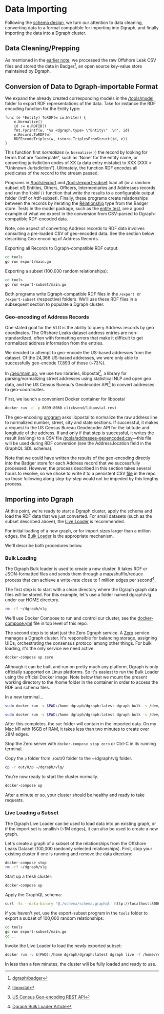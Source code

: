 # Data Importing

Following the [schema design](2.%20Schema%20Design.md), we turn our attention to data cleaning, converting data to a format compatible for importing into Dgraph, and finally importing the data into a Dgraph cluster.

## Data Cleaning/Prepping

As mentioned in the [earlier note](2.%20Schema%20Design.md), we processed the raw Offshore Leak CSV files and stored the data in Badger[^1], an open source key-value store maintained by Dgraph.

## Conversion of Data to Dgraph-importable Format

We expand the already created corresponding models in the [/tools/model](/tools/model) folder to export RDF representations of the data. Take for instance the RDF encoding function for the Entity type:

```golang
func (e *Entity) ToRDF(w io.Writer) {
	e.Normalize()
	id := e.RDFID()
	fmt.Fprintf(w, "%s <dgraph.type> \"Entity\" .\n", id)
	e.Record.ToRDF(w)
	RDFEncodeTriples(w, tstore.TriplesFromStruct(id, e))
}
```

This function first _normalizes_ (`e.Normalize()`) the record by looking for terms that are "boilerplate", such as 'None' for the entity name, or converting jurisdiction codes of XX (a data entry mistake) to XXX (XXX = "Unknown Jurisdiction"). Ultimately, the function RDF encodes all predicates of the record to the stream passed.

Programs in [/tools/export](/tools/export) and [/tools/export-subset](/tools/export-subset/) load all (or a random subset of) Entities, Others, Officers, Intermediaries and Addresses records and run the `ToRDF()` function that write the results to a configurable output folder (/rdf or /rdf-subset). Finally, these programs create relationships between the records by iterating the [Relationship](/tools/model/relationship.go) type from the Badger store. Tests in the model package, such as the [entity test](/tools/model/entity_test.go), are a good example of what we expect in the conversion from CSV-parsed to Dgraph-compatible RDF-encoded data.

Note, one aspect of converting Address records to RDF data involves consulting a pre-loaded CSV of geo-encoded data. See the section below describing Geo-encoding of Address Records.

Exporting all Records to Dgraph-compatible RDF output:
```bash
cd tools
go run export/main.go
```

Exporting a subset (100,000 random relationships):
```bash
cd tools
go run export-subset/main.go
```

Both programs write Dgraph-compatible RDF files in the `/export `or `/export-subset` (respective) folders. We'll use these RDF files in a subsequent section to populate a Dgraph cluster.

### Geo-encoding of Address Records

One stated goal for the VLG is the ability to query Address records by geo coordinates. The Offshore Leaks dataset address entries are non-standardized, often with formatting errors that make it difficult to get normalized address information from the entries.

We decided to attempt to geo-encode the US-based addresses from the dataset. Of the 24,366 US-based addresses, we were only able to successfully geo-encode 17,893 of those (~73%).

In [/geo/main.go](/tools/geo/main.go), we use two libraries, libpostal[^2], a library for parsing/normalizing street addresses using statistical NLP and open geo data, and the US Census Bureau's Geodecoder API[^3] to convert addresses to geo-coordinates.

First, we launch a convenient Docker container for libpostal

```bash
docker run -d -p 8899:8080 clicksend/libpostal-rest
```

The geo-encoding [program]((/tools/geo/main.go)) asks libpostal to normalize the raw address line to normalized number, street, city and state sections. If successful, it makes a request to the US Census Bureau Geodecoder API for the latitude and longitude of the address. If and only if that step is successful, it writes the result (lat/long) to a CSV file [/tools/addresses-geoencoded.csv](/tools/addresses-geoencoded.csv)—this file will be used during RDF conversion (see the Address.location field in the GraphQL SDL schema).

Note that we could have written the results of the geo-encoding directly into the Badger store for each Address record that we successfully processed. However, the process described in this section takes several hours to resolve, so we chose to write it to a persistent CSV [file](/tools/addresses-geoencoded.csv) in the repo so those following along step-by-step would not be impeded by this lengthy process.

## Importing into Dgraph

At this point, we're ready to start a Dgraph cluster, apply the schema and load the RDF data that we just converted. For small datasets (such as the subset described above), the [Live Loader](https://dgraph.io/docs/howto/importdata/live-loader/) is recommended.

For initial loading of a new graph, or for import sizes larger than a million edges, the [Bulk Loader](https://dgraph.io/docs/howto/importdata/bulk-loader/) is the appropriate mechanism.

We'll describe both procedures below.

### Bulk Loading

The Dgraph Bulk loader is used to create a new cluster. It takes RDF or JSON-formatted files and sends them through a map/shuffle/reduce process that can achieve a write-rate close to 1 million edges per second[^4].

The first step is to start with a clean directory where the Dgraph graph data files will be stored. For this example, let's use a folder named dgraph/vlg under our HOME directory.

```bash
rm -rf ~/dgraph/vlg
```

We'll use Docker Compose to run and control our cluster, see the [docker-compose.yml](/docker-compose.yml) file in top level of this repo.

The second step is to start just the Zero Dgraph service. A [Zero](https://dgraph.io/docs/deploy/dgraph-zero/) service manages a Dgraph cluster. It's responsible for balancing storage, assigning UIDs, orchestrating the consensus protocol among other things. For bulk loading, it's the only service we need active.

```bash
docker-compose up zero
```

Although it can be built and run on pretty much any platform, Dgraph is only officially supported on Linux platforms. So it's easiest to run the Bulk Loader using the official Docker image. Note below that we mount the present working directory to the /home folder in the container in order to access the RDF and schema files.

In a new terminal...
```bash
sudo docker run -v $PWD:/home dgraph/dgraph:latest dgraph bulk -s /dev/null -g /home/schema/schema.graphql -f /home/rdf-subset --zero host.docker.internal:5080 --out /home/out
```

```bash
sudo docker run -v $PWD:/home dgraph/dgraph:latest dgraph bulk -s /dev/null -g /home/schema/schema.graphql -f /home/rdf-subset --zero vlg_zero:5080 --out /home/out
```

After this completes, the `out` folder will contain in the imported data. On my Mac M1 with 16GB of RAM, it takes less than two minutes to create over 28M edges.

Stop the Zero server with `docker-compose stop zero` or Ctrl-C in its running terminal.

Copy the `p` folder from ./out/0 folder to the ~/dgraph/vlg folder.

```bash
cp -r out/0/p ~/dgraph/vlg/
```

You're now ready to start the cluster normally.

```bash
docker-compose up
```

After a minute or so, your cluster should be healthy and ready to take requests.


### Live Loading a Subset

The Dgraph Live Loader can be used to load data into an existing graph, or if the import set is smallish (~1M edges), it can also be used to create a new graph.

Let's create a graph of a subset of the relationships from the Offshore Leaks Dataset (100,000 randomly selected relationships).
First, stop your existing cluster if one is running and remove the data directory:
```bash
docker-compose stop
rm -rf ~/dgraph/vlg
```

Start up a fresh cluster:
```bash
docker-compose up
```

Apply the GraphQL schema:
```bash
curl -Ss --data-binary '@./schema/schema.graphql' http://localhost:8080/admin/schema
```

If you haven't yet, use the export-subset program in the `tools` folder to export a subset of 100,000 random relationships:
```bash
cd tools
go run export-subset/main.go
cd ..
```

Invoke the Live Loader to load the newly exported subset:
```bash
docker run -v $(PWD):/home dgraph/dgraph:latest dgraph live -f /home/rdf-subset --alpha host.docker.internal:9080 --zero host.docker.internal:5080
```

In less than a few minutes, the cluster will be fully loaded and ready to use.

[^1]: [dgraph/badger](https://github.com/dgraph-io/badger)
[^2]: [libpostal](https://github.com/openvenues/libpostal)
[^3]: [US Census Geo-encoding REST API](https://geocoding.geo.census.gov/geocoder/)
[^4]: [Dgraph Bulk Loader Article](https://dgraph.io/blog/post/bulkloader/)


